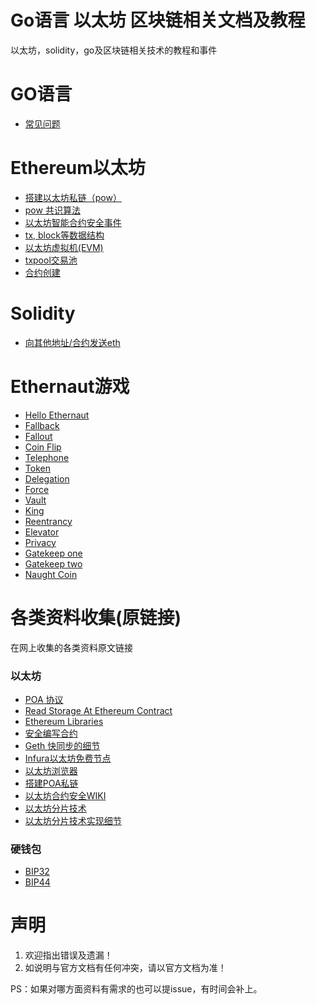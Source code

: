 # Go语言 以太坊 区块链相关文档及教程
以太坊，solidity，go及区块链相关技术的教程和事件
# GO语言
* [常见问题](./go/go_zh.md)

# Ethereum以太坊
* [搭建以太坊私链（pow）](./ethereum/how_to_build_private_net_zh.md)  
* [pow 共识算法](./ethereum/pow_zh.md)  
* [以太坊智能合约安全事件](./ethereum/security_incident_zh.md)
* [tx, block等数据结构](./ethereum/data_structure.md)
* [以太坊虚拟机(EVM)](./ethereum/evm_zh.md)
* [txpool交易池](./ethereum/txpool_zh.md)
* [合约创建](./ethereum/Transaction_execution_zh.md)

# Solidity
* [向其他地址/合约发送eth](./solidity/send_eth_zh.md)

# Ethernaut游戏
* [Hello Ethernaut](./ethernaut/0_Hello_Ethernaut_zh.md)
* [Fallback](./ethernaut/1_Fallback_zh.md)
* [Fallout](./ethernaut/2_Fallout_zh.md)
* [Coin Flip](./ethernaut/3_Coin_Flip_zh.md)
* [Telephone](./ethernaut/4_Telephone_zh.md)
* [Token](./ethernaut/5_Token_zh.md)
* [Delegation](./ethernaut/6_Delegation_zh.md)
* [Force](./ethernaut/7_Force_zh.md)
* [Vault](./ethernaut/8_Vault_zh.md)
* [King](./ethernaut/9_King_zh.md)
* [Reentrancy](./ethernaut/10_Reentrancy_zh.md)
* [Elevator](./ethernaut/11_Elevator_zh.md)
* [Privacy](./ethernaut/12_Privacy_zh.md)
* [Gatekeep one](./ethernaut/13_Gatekeep_one_zh.md)
* [Gatekeep two](./ethernaut/14_Gatekeep_two_zh.md)
* [Naught Coin](./ethernaut/15_Naught_Coin_zh.md)

# 各类资料收集(原链接)
在网上收集的各类资料原文链接

### 以太坊
* [POA 协议](https://github.com/ethereum/EIPs/issues/225)
* [Read Storage At Ethereum Contract](https://medium.com/aigang-network/how-to-read-ethereum-contract-storage-44252c8af925)
* [Ethereum Libraries](https://github.com/Modular-Network/ethereum-libraries)
* [安全编写合约](https://github.com/ConsenSys/smart-contract-best-practices/blob/master/README-zh.md)
* [Geth 快同步的细节](https://github.com/ethereum/go-ethereum/issues/15001)
* [Infura以太坊免费节点](https://infura.io)
* [以太坊浏览器](https://etherscan.io)
* [搭建POA私链](https://hackernoon.com/setup-your-own-private-proof-of-authority-ethereum-network-with-geth-9a0a3750cda8)
* [以太坊合约安全WIKI](https://github.com/ethereum/wiki/wiki/Safety)
* [以太坊分片技术](https://blockgeeks.com/guides/what-are-ethereum-nodes-and-sharding/)
* [以太坊分片技术实现细节](https://github.com/ethereum/sharding/blob/develop/docs/doc.md)

### 硬钱包
* [BIP32](https://github.com/bitcoin/bips/blob/master/bip-0032.mediawiki)
* [BIP44](https://github.com/bitcoin/bips/blob/master/bip-0044.mediawiki)

# 声明
1. 欢迎指出错误及遗漏！
2. 如说明与官方文档有任何冲突，请以官方文档为准！

PS：如果对哪方面资料有需求的也可以提issue，有时间会补上。
